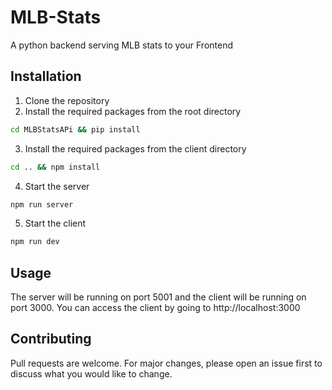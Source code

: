 # MLB-Stats
A python backend serving MLB stats to your Frontend

## Installation
1. Clone the repository
2. Install the required packages from the root directory
```bash
cd MLBStatsAPi && pip install
```
3. Install the required packages from the client directory
```bash
cd .. && npm install
```
4. Start the server
```bash
npm run server
```
5. Start the client
```bash
npm run dev
```

## Usage
The server will be running on port 5001 and the client will be running on port 3000. You can access the client by going to http://localhost:3000 

## Contributing
Pull requests are welcome. For major changes, please open an issue first to discuss what you would like to change.
